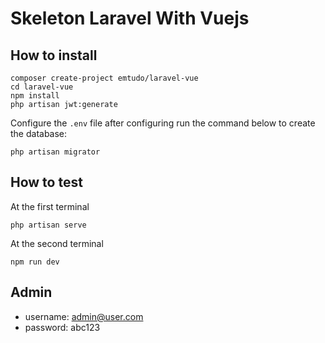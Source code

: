 # Skeleton Laravel With Vuejs

## How to install

```shell
composer create-project emtudo/laravel-vue
cd laravel-vue
npm install
php artisan jwt:generate
```

Configure the `.env` file after configuring run the command below to create the database:

```shell
php artisan migrator
```

## How to test

At the first terminal
```shell
php artisan serve
```

At the second terminal
```shell
npm run dev
```

## Admin

- username: admin@user.com
- password: abc123
